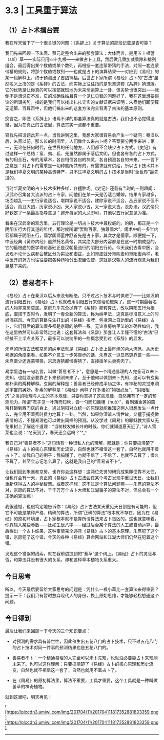 # 3.3 | 工具重于算法

## （1）占卜术擂台赛

我在昨天留下了一个很关键的问题：《系辞上》关于算法的那段记载是否可靠？

我们先来回顾一下朱熹、蔡元定整合出来的那套算法：大体而言，是用五十根蓍（shī）草——实际只用四十九根——来做占卜工具，然后做几番加减乘除和排列组合，最后得出某个数值或某个数列，再根据一套连蒙带猜的手法，对照一套连蒙带猜的规则，将那个数值或数列——也就是占卜的演算结果——对应到《易经》的某一段解释上，终于预测出了吉凶祸福。后世占卜家所谓《易经》占卜的“古法”虽然名义上指的是《系辞》的古法，而实际上往往指的是朱熹这套《系辞》猜想版。它的优势是让你真的可以按部就班地为未来命运算上一卦，但劣势也很突出——我倒不是想说它不准，它的准确性姑且算一个见仁见智的问题好了，我在这里想要谈论的所谓劣势，指的是我们可以找出扎扎实实的文献证据来证明：朱熹他们即便算无遗策、百算百中，但他们搞出来的这套方法完全背离了古法的基本原则。

换言之，即便《系辞上》语焉不详的那套算法真的就是古法，我们也不必觉得遗憾，因为在真正的古法里，算法其实一点都不重要。

容我先把话题岔开一点。当我讲到这里，我想大家很容易会产生一个疑问：秦汉以后，朱熹以前，那么长的时间里，人们靠什么来占卜呢？答案要分两步来讲：第一，无论在任何时代，在世界的任何地方，人们都不会缺少占卜方式。《史记》有过这样一个总结：蛮、夷、氐、羌虽然都属于落后文明，但也各有各的占卜方式，有的用金石，有的用草木，各自相信各自的神灵，各自预测各自的未来。——言下之意是：对占卜的需求是一切种族所共有的，有需求就有供给，所以占卜技术并不是我们华夏文明的某种高贵特产，只不过华夏文明的占卜技术是当时“全世界”最先进的。

当时华夏文明的占卜技术多种多样，各擅胜场。《史记》还载有当时的一则趣闻：汉武帝召集各大流派的占卜专家，问他们在某一天是否适合婚嫁。结果专家越多，场面越乱——五行家说适合，堪舆家说不适合，建除家说不适合，丛辰家说不但不适合，而且大凶，历家说小凶，天人家说小吉，太一家说大吉。没办法，汉武帝只好钦定了一条最高指导意见：避开每家的大忌即可，其他以五行家意见为准。

看来在汉武帝的观念里，五行理论是一切占卜技术中最权威的。的确，那正是一个阴阳五行大行其道的年代，那时候所谓“罢黜百家，独尊儒术”，儒术中的一多半内容都属于阴阳五行，儒学国师董仲舒首先是占卜家，其次才是儒家。顺便提一下，中医经典《黄帝内经》虽然托名黄帝，其实绝大部分内容都是在这一时期成型的，它的最根底的医学理论基础正是汉朝最流行的阴阳五行论。今天我们去看中医，会发现不论什么病都会被区分为实证和虚症，比如肾虚就分肾阴虚和肾阳虚两种，老中医开的药方也往往要把各种药物分出君臣佐使，这就是汉朝人的流行观念为我们奠基下来的。

## （2）善易者不卜

《易经》占卜在秦汉以后从来没有断绝，只不过占卜技术与时俱进了——比如汉朝流行阴阳五行，《易经》占卜也就改用阴阳五行来做理论框架了。这一时期最著名的人物非京房莫属。京房几乎完全抛弃了《系辞》那套算法，改以阴阳五行为根底，混搭干支时令，发明了一套全新的算法，称为纳甲法，这真是标准意义上的时尚混搭风。今天的算卦先生打出的《易经》招牌，包括网上自助型的《易经》占卜，它们背后的算法很多都是京房的纳甲一系。无论京房纳甲法的准确性如何，我在这里依然可以非常笃定地说：这套算法和《系辞》那套让人半懂不懂的“古法”已经扯不上半点关系了，最多可以说纳甲的一些概念受到过《系辞》的启发。

朱熹的所谓古法和京房的纳甲法就是《易经》占卜史上最辉煌的两大流派，从历史考据的角度来看，如果不介意五十步笑百步的话，朱熹这一派显然更靠谱一些——朱熹至少还连蒙带猜，京房连猜都懒得猜了，直接挂羊头卖狗肉了。

易学里边有一句名言，叫做“善易者不卜”，意思是一个精通易理的人完全可以未卜先知，也就没必要靠占卜来预测未来了。至于他何以做到未卜先知，这可以有玄奥和朴素的两种解释。玄奥的解释是：善易者已经修成半仙之体，有神秘的灵觉来洞悉宇宙的奥妙。朴素的解释是：《易经》阐释了许多诸如“物极必反”、“阴阳相济”之类的物理与人生的基本规律，只要你掌握了这些规律，自然拥有了一定的预测能力，所谓“君子见一叶落而知秋，尝一勺而知鼎镬（huò）”，看到潘金莲的窗帘杆砸到西门庆的身上，通过阴阳对立统一的原理就能推知这两人很想发生一点什么，完全用不着费时费力地算上一卦。当然，如果你深谙人情世故，又擅于捕捉微表情的话，不懂易理也可以做出同样的预测。从没学过《周易》的耶稣教大家从无花果树上了解这个道理：“当树枝发嫩长叶的时候，你们就知道夏天近了。”诗人雪莱也会说：“冬天到了，春天还会远吗？”^_^

我自己对“善易者不卜”这句话有一种很私人化的理解，那就是：你只要搞清楚了《易经》占卜的核心原理和历史流变，自然也就不相信这一套了，自然也就用不着占卜了。举我自己的例子：我搞懂了，也就不信了；不信了，也就不去算了；很久不算了，甚至会忘记怎么算了，这就是我自己的“善易者不卜”。

让我们回到朱熹和京房。也许你会这样想：这两位先贤的研究成果即便靠不太住，但也许会有一天，真正的《易经》占卜古法会在某个考古发现中重见天日，让我们重新获得古人的神秘智慧。或者这样想：这不过是个算法问题嘛——朱熹的算法不对，京房的算法不对，千千万万个占卜大师和江湖骗子的算法不对，但总会有一个正确的算法嘛！

我很遗憾，也很笃定地告诉你：《易经》占卜古法某天重见天日倒是有可能的，但它不可能是某种严格、精确的算法，所谓“正确的算法”根本就不存在。因为在《易经》的原初环境里，占卜家根本就不是靠所谓算法来占卜吉凶的。这也就意味着，你靠输入某些参数——比如生辰八字——经过后台某个算法的人工或自动运算，最后得出一个占卜结果，这种事情完全违背《易经》占卜的基本原理。朱熹犯了这个错，京房犯了这个错，今天的各种《易经》算命网站和江湖大师们仍然在犯着这个错。

发现这个错误的线索，就在我前边提到的“蓍草”这个词上。《易经》占卜的灵验与否，和算法并没有很大的关系，却和这种草本植物关系重大。

## 今日思考

所以，今天最后要留给大家思考的问题是：凭什么一根小草比一套算法来得重要？提示一下：我们只有暂时放弃现代人的身份，换上原始思维，才能够轻松想通这个问题。

## 今日得到

最后让我们来回顾一下今天的三个知识要点：

* 对预测的需求具有普世性，因此催生出五花八门的占卜技术，只不过五花八门的占卜技术对同一件事的预测结果也是五花八门的。

* 善易者不卜：一个精通易理的人完全可以未卜先知，也就没必要靠占卜来预测未来了。也可以这样理解：只要搞清楚了《易经》占卜的核心原理和历史流变，自然也就不相信这一套了，自然也就用不着占卜了。

* 在《周易》的原初算法里，算法不重要，工具才重要，这个工具就是一种叫做蓍草的神奇植物。

就到这里吧，明天再见！

![https://piccdn3.umiwi.com/img/201704/11/201704111817352881803359.png](https://piccdn3.umiwi.com/img/201704/11/201704111817352881803359.png)

---
